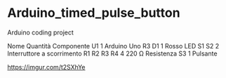 # Arduino_timed_pulse_button
Arduino coding project

Nome 	Quantità 	Componente
U1 	1 	Arduino Uno R3
D1 	1 	Rosso LED
S1
S2 	2 	Interruttore a scorrimento
R1
R2
R3
R4 	4 	220 Ω Resistenza
S3 	1 	Pulsante


https://imgur.com/t2SXhYe

